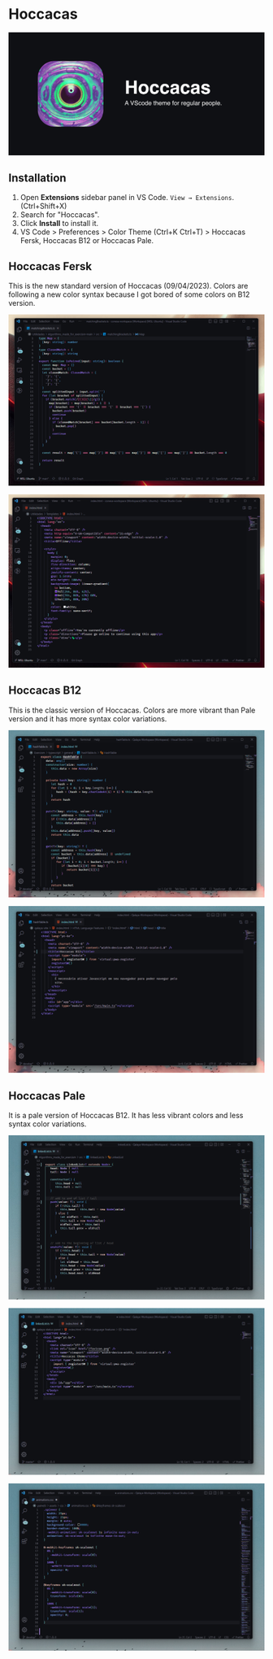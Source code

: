 # Hoccacas

![Hoccacas - A VS Code theme for regular people.](./assets/banner.png)

## Installation

1. Open **Extensions** sidebar panel in VS Code. `View → Extensions`. (Ctrl+Shift+X)
2. Search for "Hoccacas".
3. Click **Install** to install it.
4. VS Code > Preferences > Color Theme (Ctrl+K Ctrl+T) > Hoccacas Fersk, Hoccacas B12 or Hoccacas Pale.

## Hoccacas Fersk

This is the new standard version of Hoccacas (09/04/2023). Colors are following a new color syntax because I got bored of some colors on B12 version.

![B12 Screenshot em typescript](./assets/hoccacas-fersk_1.png)

![B12 Screenshot em HTML](./assets/hoccacas-fersk_2.png)

## Hoccacas B12

This is the classic version of Hoccacas. Colors are more vibrant than Pale version and it has more syntax color variations.

![B12 Screenshot em typescript](./assets/b12-screen-one.png)

![B12 Screenshot em HTML](./assets/b12-screen-two.png)

## Hoccacas Pale

It is a pale version of Hoccacas B12. It has less vibrant colors and less syntax color variations.

![Screenshot em Typescript](./assets/screen-one.png)

![Screenshot em HTML](./assets/screen-two.png)

![Screenshot em CSS](./assets/screen-three.png)

